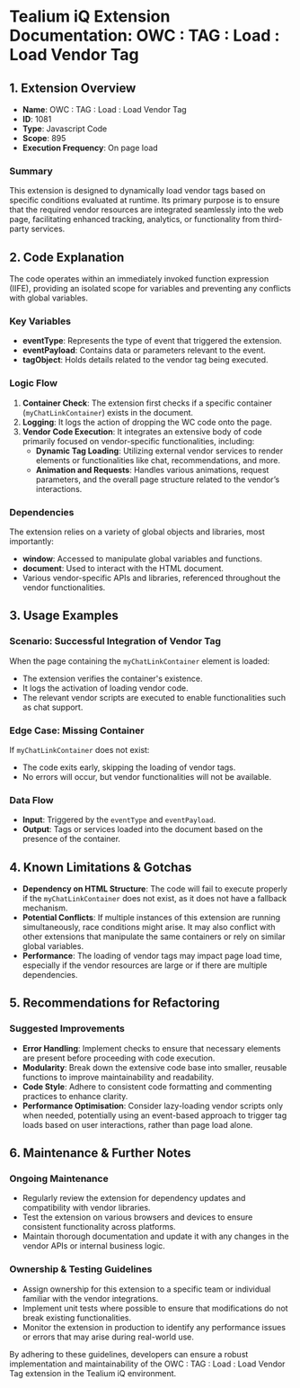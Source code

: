 # Tealium iQ Extension Documentation: OWC : TAG : Load : Load Vendor Tag

## 1. Extension Overview

- **Name**: OWC : TAG : Load : Load Vendor Tag  
- **ID**: 1081  
- **Type**: Javascript Code  
- **Scope**: 895  
- **Execution Frequency**: On page load  

### Summary
This extension is designed to dynamically load vendor tags based on specific conditions evaluated at runtime. Its primary purpose is to ensure that the required vendor resources are integrated seamlessly into the web page, facilitating enhanced tracking, analytics, or functionality from third-party services.

## 2. Code Explanation

The code operates within an immediately invoked function expression (IIFE), providing an isolated scope for variables and preventing any conflicts with global variables. 

### Key Variables
- **eventType**: Represents the type of event that triggered the extension.
- **eventPayload**: Contains data or parameters relevant to the event.
- **tagObject**: Holds details related to the vendor tag being executed.

### Logic Flow
1. **Container Check**: The extension first checks if a specific container (`myChatLinkContainer`) exists in the document.
2. **Logging**: It logs the action of dropping the WC code onto the page.
3. **Vendor Code Execution**: It integrates an extensive body of code primarily focused on vendor-specific functionalities, including:
   - **Dynamic Tag Loading**: Utilizing external vendor services to render elements or functionalities like chat, recommendations, and more.
   - **Animation and Requests**: Handles various animations, request parameters, and the overall page structure related to the vendor’s interactions.
   
### Dependencies
The extension relies on a variety of global objects and libraries, most importantly:
- **window**: Accessed to manipulate global variables and functions.
- **document**: Used to interact with the HTML document.
- Various vendor-specific APIs and libraries, referenced throughout the vendor functionalities.

## 3. Usage Examples

### Scenario: Successful Integration of Vendor Tag
When the page containing the `myChatLinkContainer` element is loaded:
- The extension verifies the container's existence.
- It logs the activation of loading vendor code.
- The relevant vendor scripts are executed to enable functionalities such as chat support.

### Edge Case: Missing Container
If `myChatLinkContainer` does not exist:
- The code exits early, skipping the loading of vendor tags.
- No errors will occur, but vendor functionalities will not be available.

### Data Flow
- **Input**: Triggered by the `eventType` and `eventPayload`.
- **Output**: Tags or services loaded into the document based on the presence of the container.

## 4. Known Limitations & Gotchas

- **Dependency on HTML Structure**: The code will fail to execute properly if the `myChatLinkContainer` does not exist, as it does not have a fallback mechanism.
- **Potential Conflicts**: If multiple instances of this extension are running simultaneously, race conditions might arise. It may also conflict with other extensions that manipulate the same containers or rely on similar global variables.
- **Performance**: The loading of vendor tags may impact page load time, especially if the vendor resources are large or if there are multiple dependencies.

## 5. Recommendations for Refactoring

### Suggested Improvements
- **Error Handling**: Implement checks to ensure that necessary elements are present before proceeding with code execution.
- **Modularity**: Break down the extensive code base into smaller, reusable functions to improve maintainability and readability.
- **Code Style**: Adhere to consistent code formatting and commenting practices to enhance clarity.
- **Performance Optimisation**: Consider lazy-loading vendor scripts only when needed, potentially using an event-based approach to trigger tag loads based on user interactions, rather than page load alone.

## 6. Maintenance & Further Notes

### Ongoing Maintenance
- Regularly review the extension for dependency updates and compatibility with vendor libraries.
- Test the extension on various browsers and devices to ensure consistent functionality across platforms.
- Maintain thorough documentation and update it with any changes in the vendor APIs or internal business logic.

### Ownership & Testing Guidelines
- Assign ownership for this extension to a specific team or individual familiar with the vendor integrations.
- Implement unit tests where possible to ensure that modifications do not break existing functionalities.
- Monitor the extension in production to identify any performance issues or errors that may arise during real-world use.

By adhering to these guidelines, developers can ensure a robust implementation and maintainability of the OWC : TAG : Load : Load Vendor Tag extension in the Tealium iQ environment.